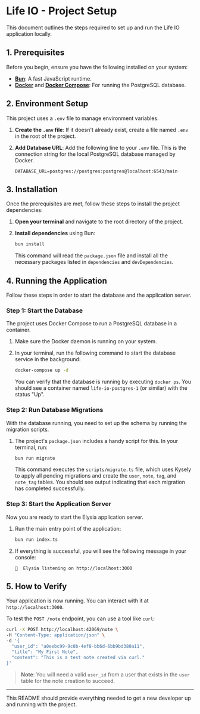 # Life IO - Project Setup

This document outlines the steps required to set up and run the Life IO application locally.

## 1. Prerequisites

Before you begin, ensure you have the following installed on your system:

-   **[Bun](https://bun.sh/)**: A fast JavaScript runtime.
-   **[Docker](https://www.docker.com/get-started/)** and **[Docker Compose](https://docs.docker.com/compose/install/)**: For running the PostgreSQL database.

## 2. Environment Setup

This project uses a `.env` file to manage environment variables.

1.  **Create the `.env` file**: If it doesn't already exist, create a file named `.env` in the root of the project.
2.  **Add Database URL**: Add the following line to your `.env` file. This is the connection string for the local PostgreSQL database managed by Docker.

    ```
    DATABASE_URL=postgres://postgres:postgres@localhost:6543/main
    ```

## 3. Installation

Once the prerequisites are met, follow these steps to install the project dependencies:

1.  **Open your terminal** and navigate to the root directory of the project.
2.  **Install dependencies** using Bun:

    ```bash
    bun install
    ```

    This command will read the `package.json` file and install all the necessary packages listed in `dependencies` and `devDependencies`.

## 4. Running the Application

Follow these steps in order to start the database and the application server.

### Step 1: Start the Database

The project uses Docker Compose to run a PostgreSQL database in a container.

1.  Make sure the Docker daemon is running on your system.
2.  In your terminal, run the following command to start the database service in the background:

    ```bash
    docker-compose up -d
    ```

    You can verify that the database is running by executing `docker ps`. You should see a container named `life-io-postgres-1` (or similar) with the status "Up".

### Step 2: Run Database Migrations

With the database running, you need to set up the schema by running the migration scripts.

1.  The project's `package.json` includes a handy script for this. In your terminal, run:

    ```bash
    bun run migrate
    ```

    This command executes the `scripts/migrate.ts` file, which uses Kysely to apply all pending migrations and create the `user`, `note`, `tag`, and `note_tag` tables. You should see output indicating that each migration has completed successfully.

### Step 3: Start the Application Server

Now you are ready to start the Elysia application server.

1.  Run the main entry point of the application:

    ```bash
    bun run index.ts
    ```

2.  If everything is successful, you will see the following message in your console:

    ```
    🦊  Elysia listening on http://localhost:3000
    ```

## 5. How to Verify

Your application is now running. You can interact with it at `http://localhost:3000`.

To test the `POST /note` endpoint, you can use a tool like `curl`:

```bash
curl -X POST http://localhost:42069/note \
-H "Content-Type: application/json" \
-d '{
  "user_id": "a0eebc99-9c0b-4ef8-bb6d-6bb9bd380a11",
  "title": "My First Note",
  "content": "This is a test note created via curl."
}'
```

> **Note**: You will need a valid `user_id` from a user that exists in the `user` table for the note creation to succeed.

---

This README should provide everything needed to get a new developer up and running with the project.

